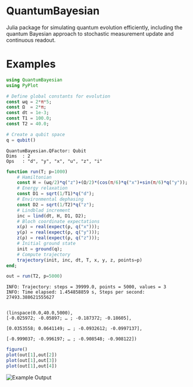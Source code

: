 # QuantumBayesian

Julia package for simulating quantum evolution efficiently, including the quantum Bayesian approach to stochastic measurement update and continuous readout.

# Examples
```julia
using QuantumBayesian
using PyPlot

# Define global constants for evolution
const ωq = 2*π*5;
const Ω  = 2*π;
const dt = 1e-3;
const T1 = 100.0;
const T2 = 40.0;

# Create a qubit space
q = qubit()
```

    QuantumBayesian.QFactor: Qubit
    Dims  : 2
    Ops   : "d", "y", "x", "u", "z", "i"

```julia
function run(T; p=1000)
    # Hamiltonian
    const H = (ωq/2)*q("z")+(Ω/2)*(cos(π/6)*q("x")+sin(π/6)*q("y"));
    # Energy relaxation
    const D1 = sqrt(1/T1)*q("d");
    # Environmental dephasing
    const D2 = sqrt(1/T2)*q("z");
    # Lindblad increment
    inc = lind(dt, H, D1, D2);
    # Bloch coordinate expectations
    x(ρ) = real(expect(ρ, q("x")));
    y(ρ) = real(expect(ρ, q("y")));
    z(ρ) = real(expect(ρ, q("z")));
    # Initial ground state
    init = ground(q);
    # Compute trajectory
    trajectory(init, inc, dt, T, x, y, z, points=p)
end;

out = run(T2, p=5000)
```

    INFO: Trajectory: steps = 39999.0, points = 5000, values = 3
    INFO: Time elapsed: 1.454858859 s, Steps per second: 27493.388621555627


    (linspace(0.0,40.0,5000),
    [-0.025972; -0.05897; … ; -0.187372; -0.18605],
    
    [0.0353558; 0.0641149; … ; -0.0932612; -0.0997137],
    
    [-0.999037; -0.996197; … ; -0.908548; -0.908122])

```julia
figure()
plot(out[1],out[2])
plot(out[1],out[3])
plot(out[1],out[4])
```

![Example Output](tmp/example_lindblad.png)
